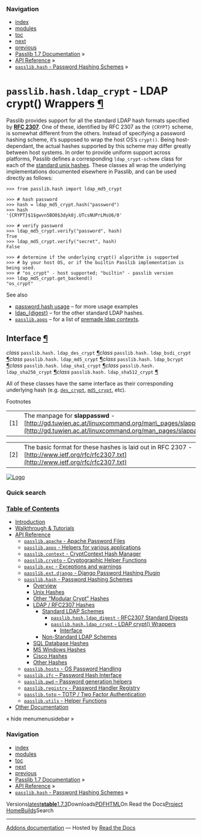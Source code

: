 <!-- Source: https://passlib.readthedocs.io/en/stable/lib/passlib.hash.ldap_crypt.html -->

### Navigation

- [index](https://passlib.readthedocs.io/en/stable/genindex.html "General Index")
- [modules](https://passlib.readthedocs.io/en/stable/py-modindex.html "Python Module Index")
- [toc](https://passlib.readthedocs.io/en/stable/contents.html "Table Of Contents")
- [next](https://passlib.readthedocs.io/en/stable/lib/passlib.hash.ldap_other.html "passlib.hash.ldap_other - Non-Standard RFC2307 Hashes")
- [previous](https://passlib.readthedocs.io/en/stable/lib/passlib.hash.ldap_std.html "passlib.hash.ldap_digest - RFC2307 Standard Digests")
- [Passlib 1.7 Documentation](https://passlib.readthedocs.io/en/stable/index.html) »
- [API Reference](https://passlib.readthedocs.io/en/stable/lib/index.html) »
- [`passlib.hash` \- Password Hashing Schemes](https://passlib.readthedocs.io/en/stable/lib/passlib.hash.html) »

# `passlib.hash.ldap_crypt` \- LDAP crypt() Wrappers [¶](https://passlib.readthedocs.io/en/stable/lib/passlib.hash.ldap_crypt.html\#passlib-hash-ldap-crypt-ldap-crypt-wrappers "Permalink to this headline")

Passlib provides support for all the standard
LDAP hash formats specified by [**RFC 2307**](https://tools.ietf.org/html/rfc2307.html).
One of these, identified by RFC 2307 as the `{CRYPT}` scheme,
is somewhat different from the others.
Instead of specifying a password hashing scheme,
it’s supposed to wrap the host OS’s `crypt()`.
Being host-dependant, the actual hashes supported
by this scheme may differ greatly between host systems.
In order to provide uniform support across platforms,
Passlib defines a corresponding `ldap_crypt-scheme` class
for each of the [standard unix hashes](https://passlib.readthedocs.io/en/stable/lib/passlib.hash.html#standard-unix-hashes).
These classes all wrap the underlying implementations documented
elsewhere in Passlib, and can be used directly as follows:

```
>>> from passlib.hash import ldap_md5_crypt

>>> # hash password
>>> hash = ldap_md5_crypt.hash("password")
>>> hash
'{CRYPT}$1$gwvn5BO0$3dyk8j.UTcsNUPrLMsU6/0'

>>> # verify password
>>> ldap_md5_crypt.verify("password", hash)
True
>>> ldap_md5_crypt.verify("secret", hash)
False

>>> # determine if the underlying crypt() algorithm is supported
>>> # by your host OS, or if the builtin Passlib implementation is being used.
>>> # "os_crypt" - host supported; "builtin" - passlib version
>>> ldap_md5_crypt.get_backend()
"os_crypt"

```

See also

- [password hash usage](https://passlib.readthedocs.io/en/stable/narr/hash-tutorial.html#password-hash-examples) – for more usage examples
- [ldap\_{digest}](https://passlib.readthedocs.io/en/stable/lib/passlib.hash.ldap_std.html) – for the other standard LDAP hashes.
- [`passlib.apps`](https://passlib.readthedocs.io/en/stable/lib/passlib.apps.html#module-passlib.apps "passlib.apps: hashing & verifying passwords used in sql servers and other applications") – for a list of [premade ldap contexts](https://passlib.readthedocs.io/en/stable/lib/passlib.apps.html#ldap-contexts).

## Interface [¶](https://passlib.readthedocs.io/en/stable/lib/passlib.hash.ldap_crypt.html\#interface "Permalink to this headline")

_class_ `passlib.hash.` `ldap_des_crypt` [¶](https://passlib.readthedocs.io/en/stable/lib/passlib.hash.ldap_crypt.html#passlib.hash.ldap_des_crypt "Permalink to this definition")_class_ `passlib.hash.` `ldap_bsdi_crypt` [¶](https://passlib.readthedocs.io/en/stable/lib/passlib.hash.ldap_crypt.html#passlib.hash.ldap_bsdi_crypt "Permalink to this definition")_class_ `passlib.hash.` `ldap_md5_crypt` [¶](https://passlib.readthedocs.io/en/stable/lib/passlib.hash.ldap_crypt.html#passlib.hash.ldap_md5_crypt "Permalink to this definition")_class_ `passlib.hash.` `ldap_bcrypt` [¶](https://passlib.readthedocs.io/en/stable/lib/passlib.hash.ldap_crypt.html#passlib.hash.ldap_bcrypt "Permalink to this definition")_class_ `passlib.hash.` `ldap_sha1_crypt` [¶](https://passlib.readthedocs.io/en/stable/lib/passlib.hash.ldap_crypt.html#passlib.hash.ldap_sha1_crypt "Permalink to this definition")_class_ `passlib.hash.` `ldap_sha256_crypt` [¶](https://passlib.readthedocs.io/en/stable/lib/passlib.hash.ldap_crypt.html#passlib.hash.ldap_sha256_crypt "Permalink to this definition")_class_ `passlib.hash.` `ldap_sha512_crypt` [¶](https://passlib.readthedocs.io/en/stable/lib/passlib.hash.ldap_crypt.html#passlib.hash.ldap_sha512_crypt "Permalink to this definition")

All of these classes have the same interface as their corresponding
underlying hash (e.g. [`des_crypt`](https://passlib.readthedocs.io/en/stable/lib/passlib.hash.des_crypt.html#passlib.hash.des_crypt "passlib.hash.des_crypt"), [`md5_crypt`](https://passlib.readthedocs.io/en/stable/lib/passlib.hash.md5_crypt.html#passlib.hash.md5_crypt "passlib.hash.md5_crypt"), etc).

Footnotes

|     |     |
| --- | --- |
| \[1\] | The manpage for **slappasswd** \- [http://gd.tuwien.ac.at/linuxcommand.org/man\_pages/slappasswd8.html](http://gd.tuwien.ac.at/linuxcommand.org/man_pages/slappasswd8.html). |

|     |     |
| --- | --- |
| \[2\] | The basic format for these hashes is laid out in RFC 2307 - [http://www.ietf.org/rfc/rfc2307.txt](http://www.ietf.org/rfc/rfc2307.txt) |

[![Logo](https://passlib.readthedocs.io/en/stable/_static/masthead.png)](https://passlib.readthedocs.io/en/stable/index.html "index")

### Quick search

### [Table of Contents](https://passlib.readthedocs.io/en/stable/contents.html)

- [Introduction](https://passlib.readthedocs.io/en/stable/index.html)
- [Walkthrough & Tutorials](https://passlib.readthedocs.io/en/stable/narr/index.html)
- [API Reference](https://passlib.readthedocs.io/en/stable/lib/index.html)
  - [`passlib.apache` \- Apache Password Files](https://passlib.readthedocs.io/en/stable/lib/passlib.apache.html)
  - [`passlib.apps` \- Helpers for various applications](https://passlib.readthedocs.io/en/stable/lib/passlib.apps.html)
  - [`passlib.context` \- CryptContext Hash Manager](https://passlib.readthedocs.io/en/stable/lib/passlib.context.html)
  - [`passlib.crypto` \- Cryptographic Helper Functions](https://passlib.readthedocs.io/en/stable/lib/passlib.crypto.html)
  - [`passlib.exc` \- Exceptions and warnings](https://passlib.readthedocs.io/en/stable/lib/passlib.exc.html)
  - [`passlib.ext.django` \- Django Password Hashing Plugin](https://passlib.readthedocs.io/en/stable/lib/passlib.ext.django.html)
  - [`passlib.hash` \- Password Hashing Schemes](https://passlib.readthedocs.io/en/stable/lib/passlib.hash.html)
    - [Overview](https://passlib.readthedocs.io/en/stable/lib/passlib.hash.html#overview)
    - [Unix Hashes](https://passlib.readthedocs.io/en/stable/lib/passlib.hash.html#unix-hashes)
    - [Other “Modular Crypt” Hashes](https://passlib.readthedocs.io/en/stable/lib/passlib.hash.html#other-modular-crypt-hashes)
    - [LDAP / RFC2307 Hashes](https://passlib.readthedocs.io/en/stable/lib/passlib.hash.html#ldap-rfc2307-hashes)
      - [Standard LDAP Schemes](https://passlib.readthedocs.io/en/stable/lib/passlib.hash.html#standard-ldap-schemes)
        - [`passlib.hash.ldap_digest` \- RFC2307 Standard Digests](https://passlib.readthedocs.io/en/stable/lib/passlib.hash.ldap_std.html)
        - [`passlib.hash.ldap_crypt` \- LDAP crypt() Wrappers](https://passlib.readthedocs.io/en/stable/lib/passlib.hash.ldap_crypt.html#)
          - [Interface](https://passlib.readthedocs.io/en/stable/lib/passlib.hash.ldap_crypt.html#interface)
      - [Non-Standard LDAP Schemes](https://passlib.readthedocs.io/en/stable/lib/passlib.hash.html#non-standard-ldap-schemes)
    - [SQL Database Hashes](https://passlib.readthedocs.io/en/stable/lib/passlib.hash.html#sql-database-hashes)
    - [MS Windows Hashes](https://passlib.readthedocs.io/en/stable/lib/passlib.hash.html#ms-windows-hashes)
    - [Cisco Hashes](https://passlib.readthedocs.io/en/stable/lib/passlib.hash.html#cisco-hashes)
    - [Other Hashes](https://passlib.readthedocs.io/en/stable/lib/passlib.hash.html#other-hashes)
  - [`passlib.hosts` \- OS Password Handling](https://passlib.readthedocs.io/en/stable/lib/passlib.hosts.html)
  - [`passlib.ifc` – Password Hash Interface](https://passlib.readthedocs.io/en/stable/lib/passlib.ifc.html)
  - [`passlib.pwd` – Password generation helpers](https://passlib.readthedocs.io/en/stable/lib/passlib.pwd.html)
  - [`passlib.registry` \- Password Handler Registry](https://passlib.readthedocs.io/en/stable/lib/passlib.registry.html)
  - [`passlib.totp` – TOTP / Two Factor Authentication](https://passlib.readthedocs.io/en/stable/lib/passlib.totp.html)
  - [`passlib.utils` \- Helper Functions](https://passlib.readthedocs.io/en/stable/lib/passlib.utils.html)
- [Other Documentation](https://passlib.readthedocs.io/en/stable/other.html)

«
hide menumenusidebar
»


### Navigation

- [index](https://passlib.readthedocs.io/en/stable/genindex.html "General Index")
- [modules](https://passlib.readthedocs.io/en/stable/py-modindex.html "Python Module Index")
- [toc](https://passlib.readthedocs.io/en/stable/contents.html "Table Of Contents")
- [next](https://passlib.readthedocs.io/en/stable/lib/passlib.hash.ldap_other.html "passlib.hash.ldap_other - Non-Standard RFC2307 Hashes")
- [previous](https://passlib.readthedocs.io/en/stable/lib/passlib.hash.ldap_std.html "passlib.hash.ldap_digest - RFC2307 Standard Digests")
- [Passlib 1.7 Documentation](https://passlib.readthedocs.io/en/stable/index.html) »
- [API Reference](https://passlib.readthedocs.io/en/stable/lib/index.html) »
- [`passlib.hash` \- Password Hashing Schemes](https://passlib.readthedocs.io/en/stable/lib/passlib.hash.html) »

Versions[latest](https://passlib.readthedocs.io/en/latest/lib/passlib.hash.ldap_crypt.html)**[stable](https://passlib.readthedocs.io/en/stable/lib/passlib.hash.ldap_crypt.html)**[1.7.3](https://passlib.readthedocs.io/en/1.7.3/lib/passlib.hash.ldap_crypt.html)Downloads[PDF](https://passlib.readthedocs.io/_/downloads/en/stable/pdf/)[HTML](https://passlib.readthedocs.io/_/downloads/en/stable/htmlzip/)On Read the Docs[Project Home](https://app.readthedocs.org/projects/passlib/?utm_source=passlib&utm_content=flyout)[Builds](https://app.readthedocs.org/projects/passlib/builds/?utm_source=passlib&utm_content=flyout)Search

* * *

[Addons documentation](https://docs.readthedocs.io/page/addons.html?utm_source=passlib&utm_content=flyout) ― Hosted by
[Read the Docs](https://about.readthedocs.com/?utm_source=passlib&utm_content=flyout)
